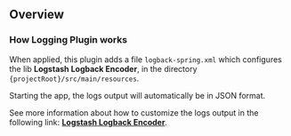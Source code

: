 ## Overview
### How Logging Plugin works

When applied, this plugin adds a file `logback-spring.xml` which configures the lib **Logstash Logback Encoder**, in the directory `{projectRoot}/src/main/resources`.

Starting the app, the logs output will automatically be in JSON format.

See more information about how to customize the logs output in the following link: [**Logstash Logback Encoder**](https://github.com/logfellow/logstash-logback-encoder).
